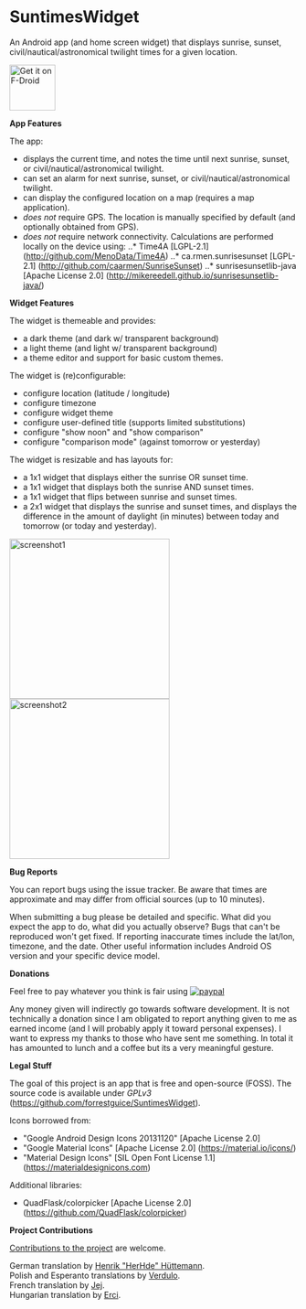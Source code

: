 # SuntimesWidget
An Android app (and home screen widget) that displays sunrise, sunset, civil/nautical/astronomical twilight times for a given location.

<a href="https://f-droid.org/repository/browse/?fdid=com.forrestguice.suntimeswidget" target="_blank">
<img src="https://f-droid.org/badge/get-it-on.png" alt="Get it on F-Droid" height="80"/></a>

**App Features**

The app:
* displays the current time, and notes the time until next sunrise, sunset, or civil/nautical/astronomical twilight.
* can set an alarm for next sunrise, sunset, or civil/nautical/astronomical twilight.
* can display the configured location on a map (requires a map application).
* *does not* require GPS. The location is manually specified by default (and optionally obtained from GPS).
* *does not* require network connectivity. Calculations are performed locally on the device using: 
..* Time4A [LGPL-2.1] (http://github.com/MenoData/Time4A) 
..* ca.rmen.sunrisesunset [LGPL-2.1] (http://github.com/caarmen/SunriseSunset)
..* sunrisesunsetlib-java [Apache License 2.0] (http://mikereedell.github.io/sunrisesunsetlib-java/) 

**Widget Features**

The widget is themeable and provides:
* a dark theme (and dark w/ transparent background)
* a light theme (and light w/ transparent background)
* a theme editor and support for basic custom themes.

The widget is (re)configurable:
* configure location (latitude / longitude)
* configure timezone
* configure widget theme
* configure user-defined title (supports limited substitutions)
* configure "show noon" and "show comparison"
* configure "comparison mode" (against tomorrow or yesterday)

The widget is resizable and has layouts for:
* a 1x1 widget that displays either the sunrise OR sunset time.
* a 1x1 widget that displays both the sunrise AND sunset times.
* a 1x1 widget that flips between sunrise and sunset times.
* a 2x1 widget that displays the sunrise and sunset times, and displays the difference in the amount of daylight (in minutes) between today and tomorrow (or today and yesterday).


<img alt="screenshot1" src='https://user-images.githubusercontent.com/10246147/32984023-7b17535e-cc5b-11e7-809c-6b00c25814f4.png' width="280px" />

<img alt="screenshot2" src='https://user-images.githubusercontent.com/10246147/32984027-81568b7c-cc5b-11e7-8f49-fbd44c06cb19.png' width="280px" />

**Bug Reports**

You can report bugs using the issue tracker. Be aware that times are approximate and may differ from official sources (up to 10 minutes).

When submitting a bug please be detailed and specific. What did you expect the app to do, what did you actually observe? Bugs that can't be reproduced won't get fixed. If reporting inaccurate times include the lat/lon, timezone, and the date. Other useful information includes Android OS version and your specific device model.

**Donations**

Feel free to pay whatever you think is fair using [![paypal](https://www.paypalobjects.com/webstatic/en_US/i/btn/png/silver-rect-paypal-26px.png)](https://www.paypal.com/cgi-bin/webscr?cmd=_s-xclick&hosted_button_id=NZJ5FJBCKY6K2)

Any money given will indirectly go towards software development. It is not technically a donation since I am obligated to report anything given to me as earned income (and I will probably apply it toward personal expenses). I want to express my thanks to those who have sent me something. In total it has amounted to lunch and a coffee but its a very meaningful gesture.

**Legal Stuff**

The goal of this project is an app that is free and open-source (FOSS). The source code is available under *GPLv3* (https://github.com/forrestguice/SuntimesWidget).

Icons borrowed from:
* "Google Android Design Icons 20131120" [Apache License 2.0]
* "Google Material Icons" [Apache License 2.0] (https://material.io/icons/)
* "Material Design Icons" [SIL Open Font License 1.1] (https://materialdesignicons.com)

Additional libraries:
* QuadFlask/colorpicker [Apache License 2.0] (https://github.com/QuadFlask/colorpicker) 

**Project Contributions**

[Contributions to the project](CONTRIBUTING.md) are welcome.

German translation by <u>Henrik "HerHde" Hüttemann</u>.<br/>
Polish and Esperanto translations by <u>Verdulo</u>.<br/>
French translation by <u>Jej</u>.<br/>
Hungarian translation by <u>Erci</u>.








